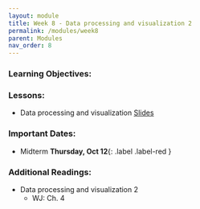 ```yaml
---
layout: module
title: Week 8 - Data processing and visualization 2 
permalink: /modules/week8
parent: Modules
nav_order: 8
---
```


### Learning Objectives:


### Lessons:
* Data processing and visualization [Slides]()

### Important Dates:
* Midterm **Thursday, Oct 12**{: .label .label-red }

### Additional Readings:
* Data processing and visualization 2
    * WJ: Ch. 4


